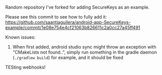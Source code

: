 Random repository I've forked for adding SecureKeys as an example.

Please see this commit to see how to fully add it: https://github.com/saantiaguilera/android-app-SecureKeys-example/commit/1e08e754e4cf21063b826611c2a0cc27a45ff491

Known issues:
1. When first added, android studio sync might throw an exception with "CMakeLists not found..", simply run something in the gradle daemon (`./gradlew build`) for example, and it should be fixed

TESting webhooks!
